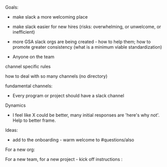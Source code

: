 

Goals:  
* make slack a more welcoming place
* make slack easier for new hires (risks: overwhelming, or unwelcome, or inefficient)
* more GSA slack orgs are being created - how to help them; how to promote greater consistency (what is a minimum viable standardization)



* Anyone on the team 



channel specific rules 


how to deal with so many channels (no directory)



fundamental channels:
* Every program or project should have a slack channel 




Dynamics 
* I feel like X could be better, many initial responses are 'here's why not'.  Help to better frame.  

Ideas: 
* add to the onboarding - warm welcome to #questions/also 


For a new org:

For a new team, for a new project - kick off instructions : 

